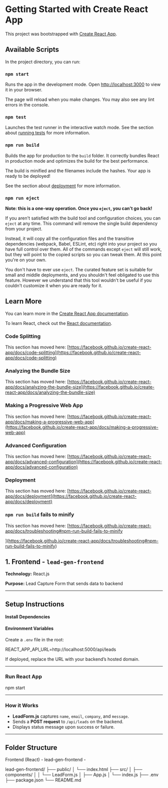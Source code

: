 # Getting Started with Create React App

This project was bootstrapped with [Create React App](https://github.com/facebook/create-react-app).

## Available Scripts

In the project directory, you can run:

### `npm start`

Runs the app in the development mode.
Open [http://localhost:3000](http://localhost:3000) to view it in your browser.

The page will reload when you make changes.
You may also see any lint errors in the console.

### `npm test`

Launches the test runner in the interactive watch mode.
See the section about [running tests](https://facebook.github.io/create-react-app/docs/running-tests) for more information.

### `npm run build`

Builds the app for production to the `build` folder.
It correctly bundles React in production mode and optimizes the build for the best performance.

The build is minified and the filenames include the hashes.
Your app is ready to be deployed!

See the section about [deployment](https://facebook.github.io/create-react-app/docs/deployment) for more information.

### `npm run eject`

**Note: this is a one-way operation. Once you `eject`, you can't go back!**

If you aren't satisfied with the build tool and configuration choices, you can `eject` at any time. This command will remove the single build dependency from your project.

Instead, it will copy all the configuration files and the transitive dependencies (webpack, Babel, ESLint, etc) right into your project so you have full control over them. All of the commands except `eject` will still work, but they will point to the copied scripts so you can tweak them. At this point you're on your own.

You don't have to ever use `eject`. The curated feature set is suitable for small and middle deployments, and you shouldn't feel obligated to use this feature. However we understand that this tool wouldn't be useful if you couldn't customize it when you are ready for it.

## Learn More

You can learn more in the [Create React App documentation](https://facebook.github.io/create-react-app/docs/getting-started).

To learn React, check out the [React documentation](https://reactjs.org/).

### Code Splitting

This section has moved here: [https://facebook.github.io/create-react-app/docs/code-splitting](https://facebook.github.io/create-react-app/docs/code-splitting)

### Analyzing the Bundle Size

This section has moved here: [https://facebook.github.io/create-react-app/docs/analyzing-the-bundle-size](https://facebook.github.io/create-react-app/docs/analyzing-the-bundle-size)

### Making a Progressive Web App

This section has moved here: [https://facebook.github.io/create-react-app/docs/making-a-progressive-web-app](https://facebook.github.io/create-react-app/docs/making-a-progressive-web-app)

### Advanced Configuration

This section has moved here: [https://facebook.github.io/create-react-app/docs/advanced-configuration](https://facebook.github.io/create-react-app/docs/advanced-configuration)

### Deployment

This section has moved here: [https://facebook.github.io/create-react-app/docs/deployment](https://facebook.github.io/create-react-app/docs/deployment)

### `npm run build` fails to minify

This section has moved here: [https://facebook.github.io/create-react-app/docs/troubleshooting#npm-run-build-fails-to-minify

](https://facebook.github.io/create-react-app/docs/troubleshooting#npm-run-build-fails-to-minify)

[
](https://facebook.github.io/create-react-app/docs/troubleshooting#npm-run-build-fails-to-minify)

[
](https://facebook.github.io/create-react-app/docs/troubleshooting#npm-run-build-fails-to-minify)

## 1. Frontend - `lead-gen-frontend`

**Technology:** React.js

**Purpose:** Lead Capture Form that sends data to backend

---

## Setup Instructions

#### Install Dependencies

#### Environment Variables

Create a `.env` file in the root:

REACT_APP_API_URL=http://localhost:5000/api/leads

If deployed, replace the URL with your backend’s hosted domain.

---

### Run React App

npm start

---

### How it Works

* **LeadForm.js** captures `name`, `email`, `company`, and `message`.
* Sends a **POST request** to `/api/leads` on the backend.
* Displays status message upon success or failure.

---

## Folder Structure

Frontend (React) - lead-gen-frontend -

lead-gen-frontend/
├── public/
│   └── index.html
├── src/
│   ├── components/
│   │   └── LeadForm.js
│   ├── App.js
│   └── index.js
├── .env
├── package.json
└── README.md
